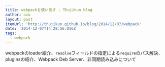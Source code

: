 ```yaml
---
title: webpackを使い倒す - Thujikun blog
author: azu
layout: post
itemUrl: 'http://thujikun.github.io/blog/2014/12/07/webpack'
date: '2014-12-07T14:28:56.016Z'
tags:
  - webpack
---
```

webpackのloader紹介、`resolve`フィールドの指定による`require`のパス解決、pluginsの紹介、Webpack Deb Server、非同期読み込みについて
